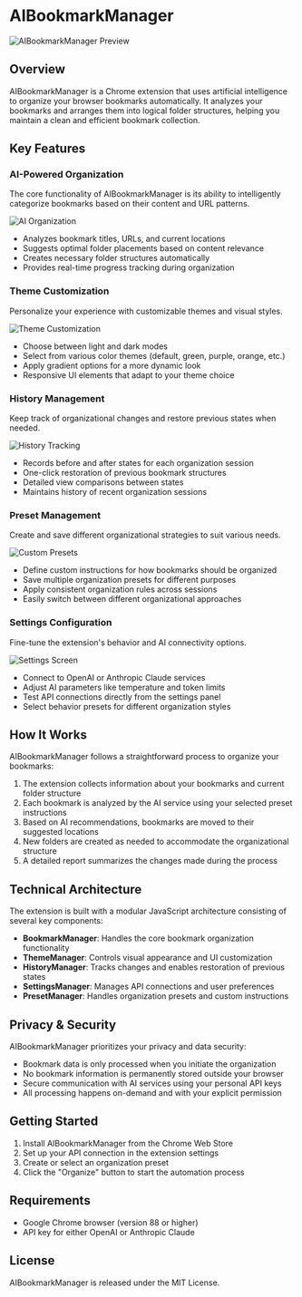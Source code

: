 # AIBookmarkManager

![AIBookmarkManager Preview](Preview.png)

## Overview

AIBookmarkManager is a Chrome extension that uses artificial intelligence to organize your browser bookmarks automatically. It analyzes your bookmarks and arranges them into logical folder structures, helping you maintain a clean and efficient bookmark collection.

## Key Features

### AI-Powered Organization

The core functionality of AIBookmarkManager is its ability to intelligently categorize bookmarks based on their content and URL patterns.

![AI Organization](Preview.png)

- Analyzes bookmark titles, URLs, and current locations
- Suggests optimal folder placements based on content relevance
- Creates necessary folder structures automatically
- Provides real-time progress tracking during organization

### Theme Customization

Personalize your experience with customizable themes and visual styles.

![Theme Customization](ThemePreview.png)

- Choose between light and dark modes
- Select from various color themes (default, green, purple, orange, etc.)
- Apply gradient options for a more dynamic look
- Responsive UI elements that adapt to your theme choice

### History Management

Keep track of organizational changes and restore previous states when needed.

![History Tracking](Preview.png)

- Records before and after states for each organization session
- One-click restoration of previous bookmark structures
- Detailed view comparisons between states
- Maintains history of recent organization sessions

### Preset Management

Create and save different organizational strategies to suit various needs.

![Custom Presets](Preview.png)

- Define custom instructions for how bookmarks should be organized
- Save multiple organization presets for different purposes
- Apply consistent organization rules across sessions
- Easily switch between different organizational approaches

### Settings Configuration

Fine-tune the extension's behavior and AI connectivity options.

![Settings Screen](Preview.png)

- Connect to OpenAI or Anthropic Claude services
- Adjust AI parameters like temperature and token limits
- Test API connections directly from the settings panel
- Select behavior presets for different organization styles

## How It Works

AIBookmarkManager follows a straightforward process to organize your bookmarks:

1. The extension collects information about your bookmarks and current folder structure
2. Each bookmark is analyzed by the AI service using your selected preset instructions
3. Based on AI recommendations, bookmarks are moved to their suggested locations
4. New folders are created as needed to accommodate the organizational structure
5. A detailed report summarizes the changes made during the process

## Technical Architecture

The extension is built with a modular JavaScript architecture consisting of several key components:

- **BookmarkManager**: Handles the core bookmark organization functionality
- **ThemeManager**: Controls visual appearance and UI customization
- **HistoryManager**: Tracks changes and enables restoration of previous states
- **SettingsManager**: Manages API connections and user preferences
- **PresetManager**: Handles organization presets and custom instructions

## Privacy & Security

AIBookmarkManager prioritizes your privacy and data security:

- Bookmark data is only processed when you initiate the organization
- No bookmark information is permanently stored outside your browser
- Secure communication with AI services using your personal API keys
- All processing happens on-demand and with your explicit permission

## Getting Started

1. Install AIBookmarkManager from the Chrome Web Store
2. Set up your API connection in the extension settings
3. Create or select an organization preset
4. Click the "Organize" button to start the automation process

## Requirements

- Google Chrome browser (version 88 or higher)
- API key for either OpenAI or Anthropic Claude

## License

AIBookmarkManager is released under the MIT License.